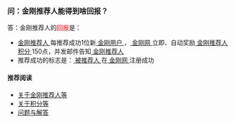 ### 问：金刚推荐人能得到啥回报？

答：金刚推荐人的<font color="Red">回报</font>是：
- [ 金刚推荐人 ](https://a2zitpro.github.io/web/推荐人)每推荐成功1位新[ 金刚用户 ](https://a2zitpro.github.io/web/金刚用户)，[ 金刚网 ](https://a2zitpro.github.io/web/金刚中文网)立即、自动奖励[ 金刚推荐人 ](https://a2zitpro.github.io/web/推荐人)[ 积分 ](https://a2zitpro.github.io/web/积分)150点，并发邮件告知[ 金刚推荐人 ](https://a2zitpro.github.io/web/推荐人)
- 推荐成功的标志是：[ 被推荐人 ](https://a2zitpro.github.io/web/)在[ 金刚网 ](https://a2zitpro.github.io/web/金刚中文网)注册成功


#### 推荐阅读

- [关于金刚推荐人等](https://a2zitpro.github.io/web/列表-金刚推荐人及相关问题)
- [关于积分等](https://a2zitpro.github.io/web/列表-积分及相关问题)
- [问题与解答](https://a2zitpro.github.io/web/列表-问题与解答)
